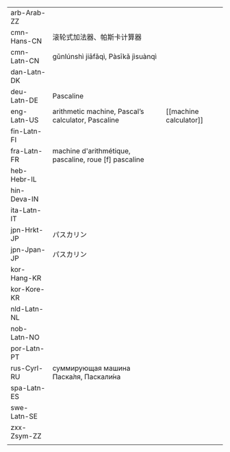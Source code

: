 | | | |
|-|-|-|
| arb-Arab-ZZ |  |  |
| cmn-Hans-CN | 滚轮式加法器、帕斯卡计算器 |  |
| cmn-Latn-CN | gǔnlúnshì jiāfǎqì, Pàsīkǎ jìsuànqì |  |
| dan-Latn-DK |  |  |
| deu-Latn-DE | Pascaline |  |
| eng-Latn-US | arithmetic machine, Pascal’s calculator, Pascaline | [[machine calculator]] |
| fin-Latn-FI |  |  |
| fra-Latn-FR | machine d'arithmétique, pascaline, roue [f] pascaline |  |
| heb-Hebr-IL |  |  |
| hin-Deva-IN |  |  |
| ita-Latn-IT |  |  |
| jpn-Hrkt-JP | パスカリン |  |
| jpn-Jpan-JP | パスカリン |  |
| kor-Hang-KR |  |  |
| kor-Kore-KR |  |  |
| nld-Latn-NL |  |  |
| nob-Latn-NO |  |  |
| por-Latn-PT |  |  |
| rus-Cyrl-RU | суммирующая машина Паска́ля, Паскали́на |  |
| spa-Latn-ES |  |  |
| swe-Latn-SE |  |  |
| zxx-Zsym-ZZ |  |  |
|  |  |  |
